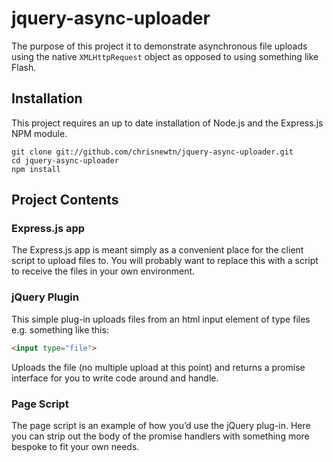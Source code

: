 jquery-async-uploader
=====================

The purpose of this project it to demonstrate asynchronous file uploads using the native `XMLHttpRequest` object as opposed to using something like Flash.

## Installation

This project requires an up to date installation of Node.js and the Express.js NPM module.

```
git clone git://github.com/chrisnewtn/jquery-async-uploader.git
cd jquery-async-uploader
npm install
```

## Project Contents

### Express.js app

The Express.js app is meant simply as a convenient place for the client script to upload files to. You will probably want to replace this with a script to receive the files in your own environment.

### jQuery Plugin

This simple plug-in uploads files from an html input element of type files e.g. something like this:

```html
<input type="file">
```

Uploads the file (no multiple upload at this point) and returns a promise interface for you to write code around and handle.

### Page Script

The page script is an example of how you’d use the jQuery plug-in. Here you can strip out the body of the promise handlers with something more bespoke to fit your own needs.
